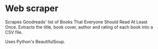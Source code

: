 # Web scraper

Scrapes Goodreads' list of Books That Everyone Should Read At Least Once. Extracts the title, book cover, author and rating of each book into a CSV file.

Uses Python's BeautifulSoup.